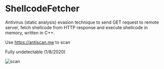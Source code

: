 # ShellcodeFetcher

Antivirus (static analysis) evasion technique to send GET request to remote server, fetch shellcode from HTTP response and execute shellcode in memory, written in C++.

Use https://antiscan.me to scan

Fully undetectable (1/8/2020)

![scan](https://user-images.githubusercontent.com/51238001/71965247-3be88a00-31f7-11ea-9811-611a4975539e.png)

